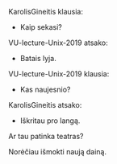
KarolisGineitis klausia:
- Kaip sekasi?

VU-lecture-Unix-2019 atsako:
- Batais lyja.

VU-lecture-Unix-2019 klausia:
- Kas naujesnio?

KarolisGineitis atsako:
- Iškritau pro langą.

Ar tau patinka teatras?

Norėčiau išmokti naują dainą.
